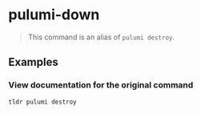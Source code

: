 # pulumi-down

> This command is an alias of `pulumi destroy`.

## Examples

### View documentation for the original command

```bash
tldr pulumi destroy
```
